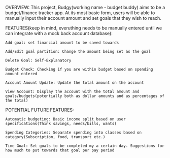 OVERVIEW:
  This project, Budgy(working name - budget buddy) aims to be a budget/finance tracker app. At its most basic form, users will be able to manually input their account amount and set goals that they wish to reach.

FEATURES(keep in mind, everuthing needs to be manually entered until we can integrate with a mock back account database):
  
    Add goal: set financial amount to be saved towards
  
    Add/Edit goal partition: Change the amount being set as the goal
  
    Delete Goal: Self-Explanatory
  
    Budget Check: Checking if you are within budget based on spending amount entered
  
    Account Amount Update: Update the total amount on the account
  
    View Account: Display the account with the total amount and goals/budgets(potentially both as dollar amounts and as percentages of the total)

POTENTIAL FUTURE FEATURES:
  
    Automatic budgeting: Basic income split based on user specifications(Think savings, needs/bills, wants)
    
    Spending Categories: Separate spending into classes based on category(Subscription, food, transport etc.)
    
    Time Goal: Set goals to be completed my a certain day. Suggestions for how much to put towards that goal per pay period
